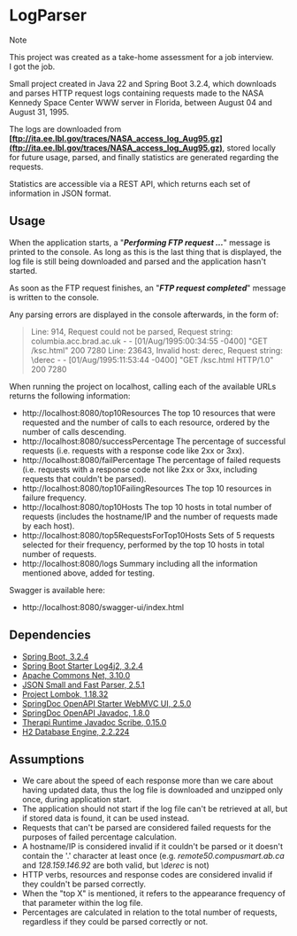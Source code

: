 # LogParser

> [!NOTE]
> This project was created as a take-home assessment for a job interview.  
> I got the job.

Small project created in Java 22 and Spring Boot 3.2.4, which downloads and parses HTTP request logs
containing requests made to the NASA Kennedy Space Center WWW server in Florida, between August 04 and August 31, 1995.

The logs are downloaded from **[ftp://ita.ee.lbl.gov/traces/NASA_access_log_Aug95.gz](ftp://ita.ee.lbl.gov/traces/NASA_access_log_Aug95.gz)**,
stored locally for future usage, parsed, and finally statistics are generated regarding the requests.

Statistics are accessible via a REST API, which returns each set of information in JSON format.

## Usage
When the application starts, a "***Performing FTP request ...***" message is printed to the console.
As long as this is the last thing that is displayed, the log file is still being downloaded and parsed and the application hasn't started.

As soon as the FTP request finishes, an "***FTP request completed***" message is written to the console.

Any parsing errors are displayed in the console afterwards, in the form of:
> Line: 914, Request could not be parsed, Request string: columbia.acc.brad.ac.uk - - [01/Aug/1995:00:34:55 -0400] "GET /ksc.html" 200 7280
> Line: 23643, Invalid host: derec, Request string: \derec - - [01/Aug/1995:11:53:44 -0400] "GET /ksc.html HTTP/1.0" 200 7280

When running the project on localhost, calling each of the available URLs returns the following information:
- http://localhost:8080/top10Resources
The top 10 resources that were requested and the number of calls to each resource, ordered by the number of calls descending.
- http://localhost:8080/successPercentage
The percentage of successful requests (i.e. requests with a response code like 2xx or 3xx).
- http://localhost:8080/failPercentage
The percentage of failed requests (i.e. requests with a response code not like 2xx or 3xx, including requests that couldn't be parsed).
- http://localhost:8080/top10FailingResources
The top 10 resources in failure frequency.
- http://localhost:8080/top10Hosts
The top 10 hosts in total number of requests (includes the hostname/IP and the number of requests made by each host).
- http://localhost:8080/top5RequestsForTop10Hosts
Sets of 5 requests selected for their frequency, performed by the top 10 hosts in total number of requests.
- http://localhost:8080/logs
Summary including all the information mentioned above, added for testing.

Swagger is available here:
- http://localhost:8080/swagger-ui/index.html

## Dependencies
- [Spring Boot, 3.2.4](https://mvnrepository.com/artifact/org.springframework.boot/spring-boot-starter/3.2.4)
- [Spring Boot Starter Log4j2, 3.2.4](https://mvnrepository.com/artifact/org.springframework.boot/spring-boot-starter-log4j2/3.2.4)
- [Apache Commons Net, 3.10.0](https://mvnrepository.com/artifact/commons-net/commons-net/3.10.0)
- [JSON Small and Fast Parser, 2.5.1](https://mvnrepository.com/artifact/net.minidev/json-smart/2.5.1)
- [Project Lombok, 1.18.32](https://mvnrepository.com/artifact/org.projectlombok/lombok/1.18.32)
- [SpringDoc OpenAPI Starter WebMVC UI, 2.5.0](https://mvnrepository.com/artifact/org.springdoc/springdoc-openapi-starter-webmvc-ui/2.5.0)
- [SpringDoc OpenAPI Javadoc, 1.8.0](https://mvnrepository.com/artifact/org.springdoc/springdoc-openapi-javadoc/1.8.0)
- [Therapi Runtime Javadoc Scribe, 0.15.0](https://mvnrepository.com/artifact/com.github.therapi/therapi-runtime-javadoc-scribe/0.15.0)
- [H2 Database Engine, 2.2.224](https://mvnrepository.com/artifact/com.h2database/h2/2.2.224)

## Assumptions
- We care about the speed of each response more than we care about having updated data, thus the log file is downloaded and unzipped only once, during application start.
- The application should not start if the log file can't be retrieved at all, but if stored data is found, it can be used instead.
- Requests that can't be parsed are considered failed requests for the purposes of failed percentage calculation.
- A hostname/IP is considered invalid if it couldn't be parsed or it doesn't contain the '.' character at least once (e.g. *remote50.compusmart.ab.ca* and *128.159.146.92* are both valid, but *\derec* is not)
- HTTP verbs, resources and response codes are considered invalid if they couldn't be parsed correctly.
- When the "top X" is mentioned, it refers to the appearance frequency of that parameter within the log file.
- Percentages are calculated in relation to the total number of requests, regardless if they could be parsed correctly or not.
